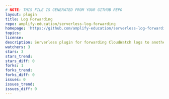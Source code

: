 ```yaml
---
# NOTE: THIS FILE IS GENERATED FROM YOUR GITHUB REPO
layout: plugin
title: Log Forwarding
repo: amplify-education/serverless-log-forwarding
homepage: 'https://github.com/amplify-education/serverless-log-forwarding'
topics: 
license: 
description: Serverless plugin for forwarding CloudWatch logs to another Lambda function.
watchers: 3
stars: 3
stars_trend: 
stars_diff: 0
forks: 1
forks_trend: 
forks_diff: 0
issues: 0
issues_trend: 
issues_diff: 0
---
```

